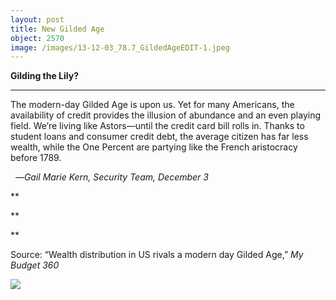 ```yaml
---
layout: post
title: New Gilded Age
object: 2570
image: /images/13-12-03_78.7_GildedAgeEDIT-1.jpeg
---
```

**Gilding the Lily?**

****

The modern-day Gilded Age is upon us. Yet for many Americans, the availability of credit provides the illusion of abundance and an even playing field. We’re living like Astors—until the credit card bill rolls in. Thanks to student loans and consumer credit debt, the average citizen has far less wealth, while the One Percent are partying like the French aristocracy before 1789.  

  —*Gail Marie Kern, Security Team, December 3*

**

**

**

Source: “Wealth distribution in US rivals a modern day Gilded Age,” *My Budget 360*

![]({{siteurl.base}}/images/13-12-03_78.7_GildedAgeEDIT-1.jpeg)

